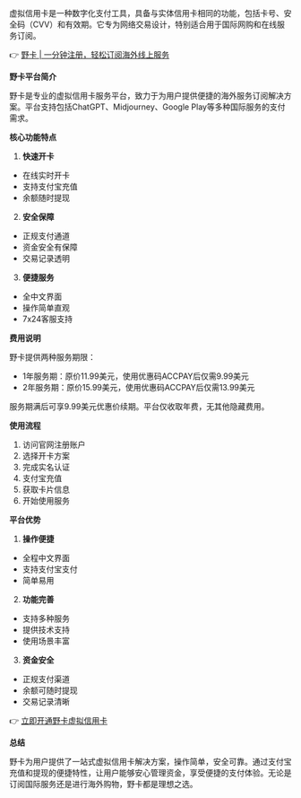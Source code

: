 虚拟信用卡是一种数字化支付工具，具备与实体信用卡相同的功能，包括卡号、安全码（CVV）和有效期。它专为网络交易设计，特别适合用于国际网购和在线服务订阅。

👉 [野卡 | 一分钟注册，轻松订阅海外线上服务](https://bit.ly/bewildcard)

**野卡平台简介**

野卡是专业的虚拟信用卡服务平台，致力于为用户提供便捷的海外服务订阅解决方案。平台支持包括ChatGPT、Midjourney、Google Play等多种国际服务的支付需求。

**核心功能特点**

1. **快速开卡**
- 在线实时开卡
- 支持支付宝充值
- 余额随时提现

2. **安全保障**
- 正规支付通道
- 资金安全有保障
- 交易记录透明

3. **便捷服务**
- 全中文界面
- 操作简单直观
- 7x24客服支持

**费用说明**

野卡提供两种服务期限：

- 1年服务期：原价11.99美元，使用优惠码ACCPAY后仅需9.99美元
- 2年服务期：原价15.99美元，使用优惠码ACCPAY后仅需13.99美元

服务期满后可享9.99美元优惠价续期。平台仅收取年费，无其他隐藏费用。

**使用流程**

1. 访问官网注册账户
2. 选择开卡方案
3. 完成实名认证
4. 支付宝充值
5. 获取卡片信息
6. 开始使用服务

**平台优势**

1. **操作便捷**
- 全程中文界面
- 支持支付宝支付
- 简单易用

2. **功能完善**
- 支持多种服务
- 提供技术支持
- 使用场景丰富

3. **资金安全**
- 正规支付渠道
- 余额可随时提现
- 交易记录清晰

👉 [立即开通野卡虚拟信用卡](https://bit.ly/bewildcard)

**总结**

野卡为用户提供了一站式虚拟信用卡解决方案，操作简单，安全可靠。通过支付宝充值和提现的便捷特性，让用户能够安心管理资金，享受便捷的支付体验。无论是订阅国际服务还是进行海外购物，野卡都是理想之选。